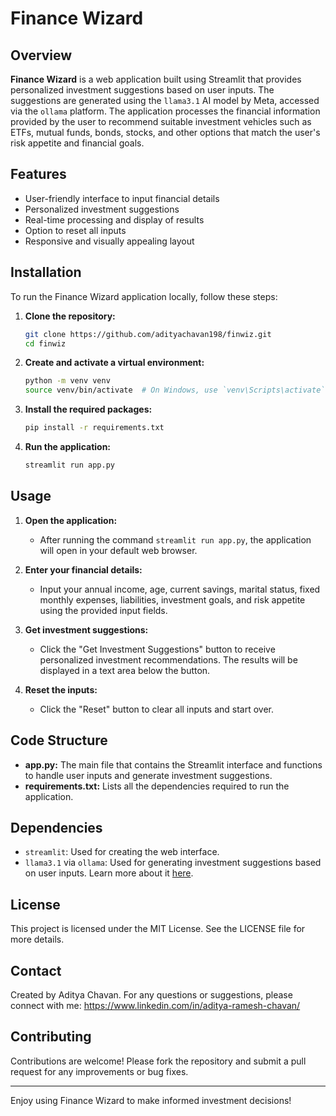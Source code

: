 
# Finance Wizard

## Overview

**Finance Wizard** is a web application built using Streamlit that provides personalized investment suggestions based on user inputs. The suggestions are generated using the `llama3.1` AI model by Meta, accessed via the `ollama` platform. The application processes the financial information provided by the user to recommend suitable investment vehicles such as ETFs, mutual funds, bonds, stocks, and other options that match the user's risk appetite and financial goals.

## Features

- User-friendly interface to input financial details
- Personalized investment suggestions
- Real-time processing and display of results
- Option to reset all inputs
- Responsive and visually appealing layout

## Installation

To run the Finance Wizard application locally, follow these steps:

1. **Clone the repository:**
   ```bash
   git clone https://github.com/adityachavan198/finwiz.git
   cd finwiz
   ```

2. **Create and activate a virtual environment:**
   ```bash
   python -m venv venv
   source venv/bin/activate  # On Windows, use `venv\Scripts\activate`
   ```

3. **Install the required packages:**
   ```bash
   pip install -r requirements.txt
   ```

4. **Run the application:**
   ```bash
   streamlit run app.py
   ```

## Usage

1. **Open the application:**
   - After running the command `streamlit run app.py`, the application will open in your default web browser.

2. **Enter your financial details:**
   - Input your annual income, age, current savings, marital status, fixed monthly expenses, liabilities, investment goals, and risk appetite using the provided input fields.

3. **Get investment suggestions:**
   - Click the "Get Investment Suggestions" button to receive personalized investment recommendations. The results will be displayed in a text area below the button.

4. **Reset the inputs:**
   - Click the "Reset" button to clear all inputs and start over.

## Code Structure

- **app.py:** The main file that contains the Streamlit interface and functions to handle user inputs and generate investment suggestions.
- **requirements.txt:** Lists all the dependencies required to run the application.

## Dependencies

- `streamlit`: Used for creating the web interface.
- `llama3.1` via `ollama`: Used for generating investment suggestions based on user inputs. Learn more about it [here](https://ollama.com/library/llama3.1).

## License

This project is licensed under the MIT License. See the LICENSE file for more details.

## Contact

Created by Aditya Chavan. For any questions or suggestions, please connect with me: https://www.linkedin.com/in/aditya-ramesh-chavan/


## Contributing

Contributions are welcome! Please fork the repository and submit a pull request for any improvements or bug fixes.

---

Enjoy using Finance Wizard to make informed investment decisions!
